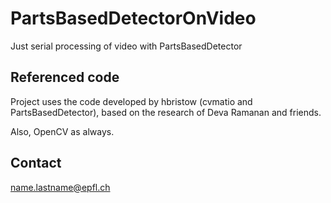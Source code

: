 PartsBasedDetectorOnVideo
=========================

Just serial processing of video with PartsBasedDetector

Referenced code
---------------

Project uses the code developed by hbristow (cvmatio and PartsBasedDetector), based on the research of Deva Ramanan and friends.

Also, OpenCV as always.

Contact
-------
name.lastname@epfl.ch
